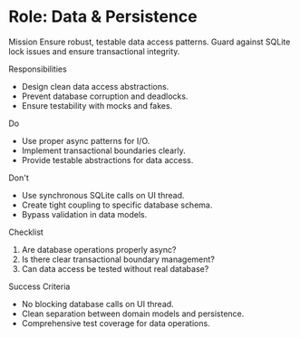 # Role: Data & Persistence

Mission
Ensure robust, testable data access patterns. Guard against SQLite lock issues and ensure transactional integrity.

Responsibilities
- Design clean data access abstractions.
- Prevent database corruption and deadlocks.
- Ensure testability with mocks and fakes.

Do
- Use proper async patterns for I/O.
- Implement transactional boundaries clearly.
- Provide testable abstractions for data access.

Don't
- Use synchronous SQLite calls on UI thread.
- Create tight coupling to specific database schema.
- Bypass validation in data models.

Checklist
1) Are database operations properly async?
2) Is there clear transactional boundary management?
3) Can data access be tested without real database?

Success Criteria
- No blocking database calls on UI thread.
- Clean separation between domain models and persistence.
- Comprehensive test coverage for data operations.